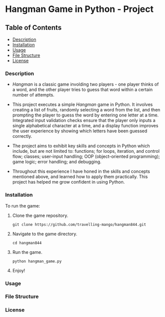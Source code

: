 # Hangman Game in Python - Project

## Table of Contents
- [Description](#description)
- [Installation](#installation)
- [Usage](#usage)
- [File Structure](#file-structure)
- [License](#license)

### Description

- *Hangman* is a classic game involding two players - one player thinks of a word, and the other player tries to guess that word within a certain number of attempts.

- This project executes a simple *Hangman* game in Python. It involves creating a list of fruits, randomly selecting a word from the list, and then prompting the player to guess the word by entering one letter at a time. Integrated input validation checks ensure that the player only inputs a single alphabetical character at a time, and a display function improves the user experience by showing which letters have been guessed correctly.

- The project aims to exhibit key skills and concepts in Python which include, but are not limited to: functions; for loops, iteration, and control flow;  classes; user-input handling; OOP (object-oriented programming); game logic; error handling; and debugging.

- Throughout this experience I have honed in the skills and concepts mentioned above, and learned how to apply them practically. This project has helped me grow confident in using Python.


### Installation
To run the game:

1. Clone the game repository.
   ```
   git clone https://github.com/travelling-mango/hangman844.git
   ```
2. Navigate to the game directory.
   ```
   cd hangman844
   ```
3. Run the game.
   ```
   python hangman_game.py
   ```
4. Enjoy!

### Usage

### File Structure

### License
